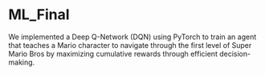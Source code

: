 # ML_Final
We implemented a Deep Q-Network (DQN) using PyTorch to train an agent that teaches a Mario character to navigate through the first level of Super Mario Bros by maximizing cumulative rewards through efficient decision-making.
